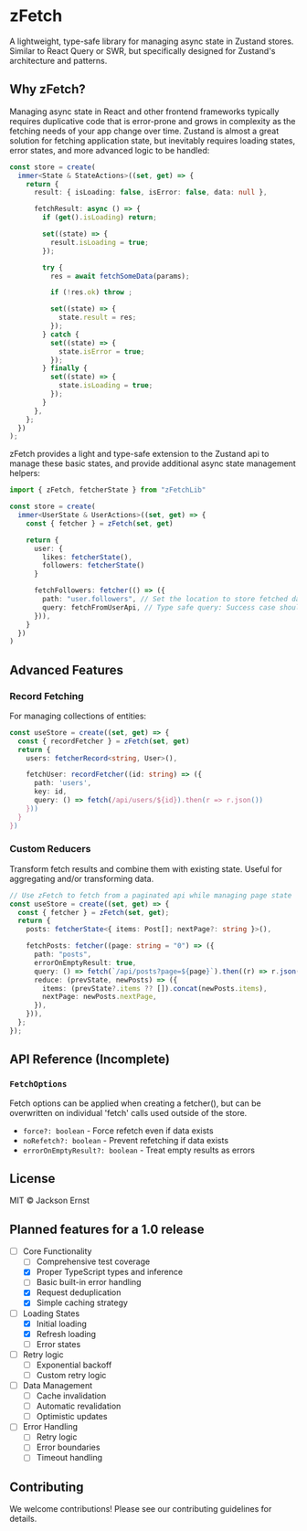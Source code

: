 # zFetch

A lightweight, type-safe library for managing async state in Zustand stores. Similar to React Query or SWR, but specifically designed for Zustand's architecture and patterns.

## Why zFetch?

Managing async state in React and other frontend frameworks typically requires duplicative code that is error-prone and grows in complexity as the fetching needs of your app change over time. Zustand is almost a great solution for fetching application state, but inevitably requires loading states, error states, and more advanced logic to be handled:

```typescript
const store = create(
  immer<State & StateActions>((set, get) => {
    return {
      result: { isLoading: false, isError: false, data: null },

      fetchResult: async () => {
        if (get().isLoading) return;

        set((state) => {
          result.isLoading = true;
        });

        try {
          res = await fetchSomeData(params);

          if (!res.ok) throw ;

          set((state) => {
            state.result = res;
          });
        } catch {
          set((state) => {
            state.isError = true;
          });
        } finally {
          set((state) => {
            state.isLoading = true;
          });
        }
      },
    };
  })
);
```

zFetch provides a light and type-safe extension to the Zustand api to manage these basic states, and provide additional async state management helpers:

```typescript
import { zFetch, fetcherState } from "zFetchLib"

const store = create(
  immer<UserState & UserActions>((set, get) => {
    const { fetcher } = zFetch(set, get)

    return {
      user: {
        likes: fetcherState(),
        followers: fetcherState()
      }

      fetchFollowers: fetcher(() => ({
        path: "user.followers", // Set the location to store fetched data
        query: fetchFromUserApi, // Type safe query: Success case should return the expected type at user.followers
      })),
    }
  })
)
```

## Advanced Features

### Record Fetching

For managing collections of entities:

```typescript
const useStore = create((set, get) => {
  const { recordFetcher } = zFetch(set, get)
  return {
    users: fetcherRecord<string, User>(),

    fetchUser: recordFetcher((id: string) => ({
      path: 'users',
      key: id,
      query: () => fetch(/api/users/${id}).then(r => r.json())
    }))
  }
})
```

### Custom Reducers

Transform fetch results and combine them with existing state. Useful for aggregating and/or transforming data.

```typescript
// Use zFetch to fetch from a paginated api while managing page state
const useStore = create((set, get) => {
  const { fetcher } = zFetch(set, get);
  return {
    posts: fetcherState<{ items: Post[]; nextPage?: string }>(),

    fetchPosts: fetcher((page: string = "0") => ({
      path: "posts",
      errorOnEmptyResult: true,
      query: () => fetch(`/api/posts?page=${page}`).then((r) => r.json()),
      reduce: (prevState, newPosts) => ({
        items: (prevState?.items ?? []).concat(newPosts.items),
        nextPage: newPosts.nextPage,
      }),
    })),
  };
});
```

## API Reference (Incomplete)

### `FetchOptions`

Fetch options can be applied when creating a fetcher(), but can be overwritten on individual 'fetch' calls used outside of the store.

- `force?: boolean` - Force refetch even if data exists
- `noRefetch?: boolean` - Prevent refetching if data exists
- `errorOnEmptyResult?: boolean` - Treat empty results as errors

## License

MIT © Jackson Ernst

## Planned features for a 1.0 release

- [ ] Core Functionality
  - [ ] Comprehensive test coverage
  - [x] Proper TypeScript types and inference
  - [ ] Basic built-in error handling
  - [x] Request deduplication
  - [x] Simple caching strategy
- [ ] Loading States
  - [x] Initial loading
  - [x] Refresh loading
  - [ ] Error states
- [ ] Retry logic
  - [ ] Exponential backoff
  - [ ] Custom retry logic
- [ ] Data Management
  - [ ] Cache invalidation
  - [ ] Automatic revalidation
  - [ ] Optimistic updates
- [ ] Error Handling
  - [ ] Retry logic
  - [ ] Error boundaries
  - [ ] Timeout handling

## Contributing

We welcome contributions! Please see our contributing guidelines for details.
